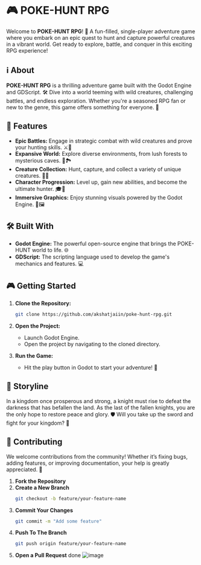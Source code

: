 # 🎮 POKE-HUNT RPG

Welcome to **POKE-HUNT RPG**! 🌟 A fun-filled, single-player adventure game where you embark on an epic quest to hunt and capture powerful creatures in a vibrant world. Get ready to explore, battle, and conquer in this exciting RPG experience!

## ℹ️ About

**POKE-HUNT RPG** is a thrilling adventure game built with the Godot Engine and GDScript. 🛠️ Dive into a world teeming with wild creatures, challenging battles, and endless exploration. Whether you're a seasoned RPG fan or new to the genre, this game offers something for everyone. 🎯

## 🌟 Features

- **Epic Battles:** Engage in strategic combat with wild creatures and prove your hunting skills. ⚔️🐾
- **Expansive World:** Explore diverse environments, from lush forests to mysterious caves. 🌲🏞️
- **Creature Collection:** Hunt, capture, and collect a variety of unique creatures. 🦄🎒
- **Character Progression:** Level up, gain new abilities, and become the ultimate hunter. 🎓💪
- **Immersive Graphics:** Enjoy stunning visuals powered by the Godot Engine. 🎨🖼️

## 🛠️ Built With

- **Godot Engine:** The powerful open-source engine that brings the POKE-HUNT world to life. 🌐
- **GDScript:** The scripting language used to develop the game's mechanics and features. 💻

## 🎮 Getting Started

1. **Clone the Repository:**
   ```bash
   git clone https://github.com/akshatjaiin/poke-hunt-rpg.git
2. **Open the Project:**
   - Launch Godot Engine.
   - Open the project by navigating to the cloned directory.

3. **Run the Game:**
   - Hit the play button in Godot to start your adventure! 🚀

## 📜 Storyline

In a kingdom once prosperous and strong, a knight must rise to defeat the darkness that has befallen the land. As the last of the fallen knights, you are the only hope to restore peace and glory. 🛡️ Will you take up the sword and fight for your kingdom? 🏹

## 🤝 Contributing

We welcome contributions from the community! Whether it’s fixing bugs, adding features, or improving documentation, your help is greatly appreciated. 💪

1. **Fork the Repository**
2. **Create a New Branch**
   ```bash
   git checkout -b feature/your-feature-name
3. **Commit Your Changes**
   ```bash
   git commit -m "Add some feature"
4. **Push To The Branch**
   ```bash
   git push origin feature/your-feature-name
5. **Open a Pull Request**
done
![image](https://github.com/user-attachments/assets/c451fdda-ac22-4d7b-9a12-41f70742b2c2)

